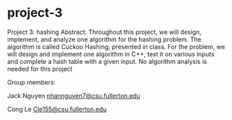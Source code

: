 # project-3
Project 3: hashing
Abstract:
Throughout this project, we will design, implement, and analyze one algorithm for the hashing problem. The algorithm is called Cuckoo Hashing, presented in class. For the problem, we will design and implement one algorithm in C++, test it on various inputs and complete a hash table with a given input. No algorithm analysis is needed for this project 

Group members:

Jack Nguyen nhannguyen7@csu.fullerton.edu

Cong Le Cle155@csu.fullerton.edu

